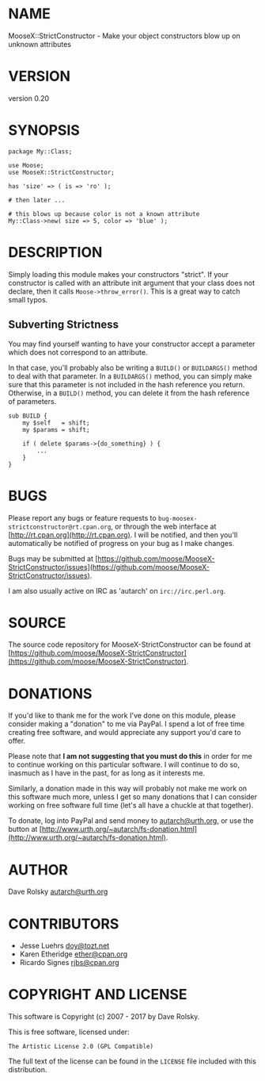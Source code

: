 # NAME

MooseX::StrictConstructor - Make your object constructors blow up on unknown attributes

# VERSION

version 0.20

# SYNOPSIS

    package My::Class;

    use Moose;
    use MooseX::StrictConstructor;

    has 'size' => ( is => 'ro' );

    # then later ...

    # this blows up because color is not a known attribute
    My::Class->new( size => 5, color => 'blue' );

# DESCRIPTION

Simply loading this module makes your constructors "strict". If your
constructor is called with an attribute init argument that your class does not
declare, then it calls `Moose->throw_error()`. This is a great way to
catch small typos.

## Subverting Strictness

You may find yourself wanting to have your constructor accept a
parameter which does not correspond to an attribute.

In that case, you'll probably also be writing a `BUILD()` or
`BUILDARGS()` method to deal with that parameter. In a `BUILDARGS()`
method, you can simply make sure that this parameter is not included
in the hash reference you return. Otherwise, in a `BUILD()` method,
you can delete it from the hash reference of parameters.

    sub BUILD {
        my $self   = shift;
        my $params = shift;

        if ( delete $params->{do_something} ) {
            ...
        }
    }

# BUGS

Please report any bugs or feature requests to
`bug-moosex-strictconstructor@rt.cpan.org`, or through the web
interface at [http://rt.cpan.org](http://rt.cpan.org).  I will be notified, and then
you'll automatically be notified of progress on your bug as I make
changes.

Bugs may be submitted at [https://github.com/moose/MooseX-StrictConstructor/issues](https://github.com/moose/MooseX-StrictConstructor/issues).

I am also usually active on IRC as 'autarch' on `irc://irc.perl.org`.

# SOURCE

The source code repository for MooseX-StrictConstructor can be found at [https://github.com/moose/MooseX-StrictConstructor](https://github.com/moose/MooseX-StrictConstructor).

# DONATIONS

If you'd like to thank me for the work I've done on this module, please
consider making a "donation" to me via PayPal. I spend a lot of free time
creating free software, and would appreciate any support you'd care to offer.

Please note that **I am not suggesting that you must do this** in order for me
to continue working on this particular software. I will continue to do so,
inasmuch as I have in the past, for as long as it interests me.

Similarly, a donation made in this way will probably not make me work on this
software much more, unless I get so many donations that I can consider working
on free software full time (let's all have a chuckle at that together).

To donate, log into PayPal and send money to autarch@urth.org, or use the
button at [http://www.urth.org/~autarch/fs-donation.html](http://www.urth.org/~autarch/fs-donation.html).

# AUTHOR

Dave Rolsky <autarch@urth.org>

# CONTRIBUTORS

- Jesse Luehrs <doy@tozt.net>
- Karen Etheridge <ether@cpan.org>
- Ricardo Signes <rjbs@cpan.org>

# COPYRIGHT AND LICENSE

This software is Copyright (c) 2007 - 2017 by Dave Rolsky.

This is free software, licensed under:

    The Artistic License 2.0 (GPL Compatible)

The full text of the license can be found in the
`LICENSE` file included with this distribution.
